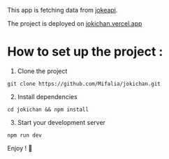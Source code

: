 This app is fetching data from [jokeapi](https://jokeapi.dev/).

The project is deployed on [jokichan.vercel.app](https://jokichan.vercel.app/)

# How to set up the project : 

1. Clone the project
```
git clone https://github.com/Mifalia/jokichan.git
```

2. Install dependencies
```
cd jokichan && npm install
```

3. Start your development server
```
npm run dev
```

Enjoy ! 🤝
